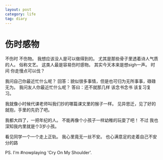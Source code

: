 ```yaml
---
layout: post
category: life
tag: diary
---
```


伤时感物
===

不伤时 不伤物。
我想应该没人是可以做得到的。
尤其是那些骨子里透着诗人气质的人。
俗称文艺。
这类人最是容易伤时感物。
其实今天本来是想sigh一声。
时间 你走慢点可以伐？

我问自己你最近忙什么呢？
回答：貌似很多事情，但是也可归为无所事事，碌碌无为。
我问友人你最近忙什么呢？
答曰：还不就那几样 该念书念书 该复习复习。

我就像小时候代课老师叫我们抄的哪篇课文里的猴子一样。
见异思迁，见了好的就抱，手里的先扔了吧。

我都大四了，一把年纪的人。
不能再像个小孩子一样幼稚的玩耍了吧！
不过 我也深知我内里就是个3岁小孩。

看见同学一个一个走上正轨。
我心里竟无一丝不安。
也心满意足的走着自己不安分的路

PS. I'm #nowplaying 'Cry On My Shoulder'.
